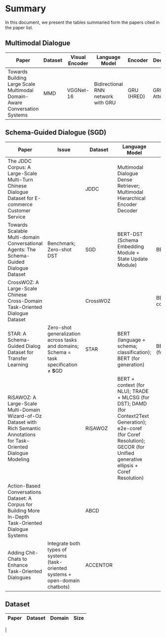 # Summary
In this document, we present the tables summaried form the papers cited in the paper list.

## Multimodal Dialogue
| Paper | Dataset | Visual Encoder | Language Model | Encoder | Decoder |
| --- | --- | --- | --- | --- | --- |
| Towards Building Large Scale Multimodal Domain-Aware Conversation Systems | MMD | VGGNet-16 | Bidirectional RNN network with GRU | GRU (HRED) | GRU + Attention |



## Schema-Guided Dialogue (SGD)

| Paper | Issue | Dataset | Language Model | Encoder | Decoder |
| --- | --- | --- | --- | --- | --- |
| The JDDC Corpus: A Large-Scale Multi-Turn Chinese Dialogue Dataset for E-commerce Customer Service |  | JDDC | Multimodal Dialogue Dense Retriever; Multimodal Hierarchical Encoder Decoder |
| Towards Scalable Multi-domain Conversational Agents: The Schema-Guided Dialogue Dataset | Benchmark; Zero-shot DST | SGD | BERT-DST (Schema Embedding Module + State Update Module) | BERT | Softmax |
| CrossWOZ: A Large-Scale Chinese Cross-Domain Task-Oriented Dialogue Dataset |  | CrossWOZ |  | BERTNLU-context | 
| STAR: A Schema-Guided Dialog Dataset for Transfer Learning | Zero-shot generalization across tasks and domains; Schema = task specification ≠ **S**GD | STAR | BERT (language + schema; classification); BERT (for generation)  | BERT+classifier (for generation) | Fine-tune GPT-2 (for generation) |
| RiSAWOZ: A Large-Scale Multi-Domain Wizard-of-Oz Dataset with Rich Semantic Annotations for Task-Oriented Dialogue Modeling |  | RiSAWOZ | BERT + context (for NLU); TRADE + MLCSG (for DST); DAMD (for Context2Text Generation); e2e-coref (for Coref Resolution); GECOR (for Unified generative ellipsis + Coref Resolution) |
| Action-Based Conversations Dataset: A Corpus for Building More In-Depth Task-Oriented Dialogue Systems |  | ABCD |
| Adding Chit-Chats to Enhance Task-Oriented Dialogues | Integrate both types of systems (task-oriented systems + open-domain chatbots) | ACCENTOR |  |  |  |

## Dataset
| Paper | Dataset | Domain | Size |
| --- | --- | --- | --- |
|
